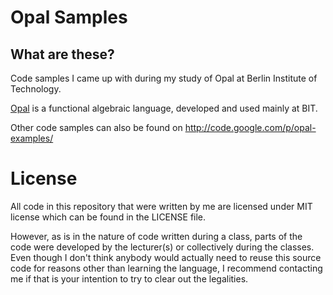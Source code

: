 Opal Samples
=============

What are these?
---------------

Code samples I came up with during my study of Opal at Berlin Institute of Technology.

[Opal](http://projects.uebb.tu-berlin.de/opal/trac) is a functional algebraic language, developed and used mainly at BIT.

Other code samples can also be found on http://code.google.com/p/opal-examples/

License
========

All code in this repository that were written by me are licensed under MIT license which can be found in the LICENSE file.

However, as is in the nature of code written during a class, parts of the code were developed by the lecturer(s) or collectively during the classes. Even though I don't think anybody would actually need to reuse this source code for reasons other than learning the language, I recommend contacting me if that is your intention to try to clear out the legalities.

